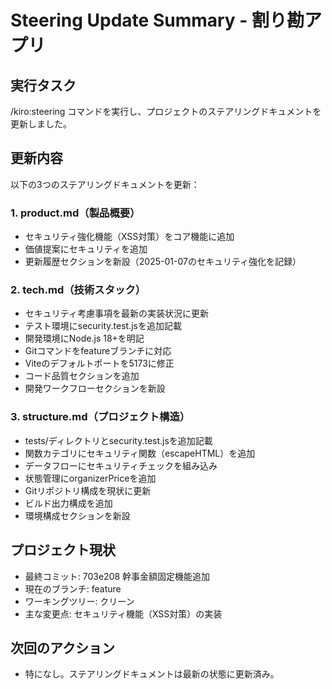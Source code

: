 # Steering Update Summary - 割り勘アプリ

## 実行タスク
/kiro:steering コマンドを実行し、プロジェクトのステアリングドキュメントを更新しました。

## 更新内容
以下の3つのステアリングドキュメントを更新：

### 1. product.md（製品概要）
- セキュリティ強化機能（XSS対策）をコア機能に追加
- 価値提案にセキュリティを追加
- 更新履歴セクションを新設（2025-01-07のセキュリティ強化を記録）

### 2. tech.md（技術スタック）
- セキュリティ考慮事項を最新の実装状況に更新
- テスト環境にsecurity.test.jsを追加記載
- 開発環境にNode.js 18+を明記
- Gitコマンドをfeatureブランチに対応
- Viteのデフォルトポートを5173に修正
- コード品質セクションを追加
- 開発ワークフローセクションを新設

### 3. structure.md（プロジェクト構造）
- tests/ディレクトリとsecurity.test.jsを追加記載
- 関数カテゴリにセキュリティ関数（escapeHTML）を追加
- データフローにセキュリティチェックを組み込み
- 状態管理にorganizerPriceを追加
- Gitリポジトリ構成を現状に更新
- ビルド出力構成を追加
- 環境構成セクションを新設

## プロジェクト現状
- 最終コミット: 703e208 幹事金額固定機能追加
- 現在のブランチ: feature
- ワーキングツリー: クリーン
- 主な変更点: セキュリティ機能（XSS対策）の実装

## 次回のアクション
- 特になし。ステアリングドキュメントは最新の状態に更新済み。